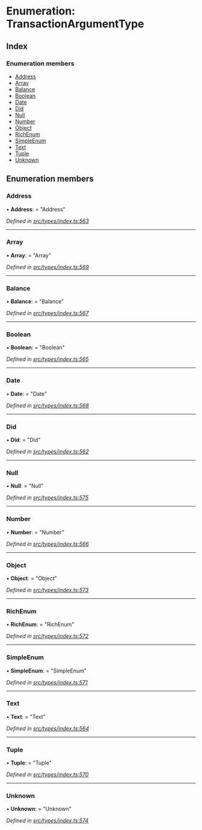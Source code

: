 # Enumeration: TransactionArgumentType

## Index

### Enumeration members

* [Address](transactionargumenttype.md#address)
* [Array](transactionargumenttype.md#array)
* [Balance](transactionargumenttype.md#balance)
* [Boolean](transactionargumenttype.md#boolean)
* [Date](transactionargumenttype.md#date)
* [Did](transactionargumenttype.md#did)
* [Null](transactionargumenttype.md#null)
* [Number](transactionargumenttype.md#number)
* [Object](transactionargumenttype.md#object)
* [RichEnum](transactionargumenttype.md#richenum)
* [SimpleEnum](transactionargumenttype.md#simpleenum)
* [Text](transactionargumenttype.md#text)
* [Tuple](transactionargumenttype.md#tuple)
* [Unknown](transactionargumenttype.md#unknown)

## Enumeration members

###  Address

• **Address**: = "Address"

*Defined in [src/types/index.ts:563](https://github.com/PolymathNetwork/polymesh-sdk/blob/c77f6a3e/src/types/index.ts#L563)*

___

###  Array

• **Array**: = "Array"

*Defined in [src/types/index.ts:569](https://github.com/PolymathNetwork/polymesh-sdk/blob/c77f6a3e/src/types/index.ts#L569)*

___

###  Balance

• **Balance**: = "Balance"

*Defined in [src/types/index.ts:567](https://github.com/PolymathNetwork/polymesh-sdk/blob/c77f6a3e/src/types/index.ts#L567)*

___

###  Boolean

• **Boolean**: = "Boolean"

*Defined in [src/types/index.ts:565](https://github.com/PolymathNetwork/polymesh-sdk/blob/c77f6a3e/src/types/index.ts#L565)*

___

###  Date

• **Date**: = "Date"

*Defined in [src/types/index.ts:568](https://github.com/PolymathNetwork/polymesh-sdk/blob/c77f6a3e/src/types/index.ts#L568)*

___

###  Did

• **Did**: = "Did"

*Defined in [src/types/index.ts:562](https://github.com/PolymathNetwork/polymesh-sdk/blob/c77f6a3e/src/types/index.ts#L562)*

___

###  Null

• **Null**: = "Null"

*Defined in [src/types/index.ts:575](https://github.com/PolymathNetwork/polymesh-sdk/blob/c77f6a3e/src/types/index.ts#L575)*

___

###  Number

• **Number**: = "Number"

*Defined in [src/types/index.ts:566](https://github.com/PolymathNetwork/polymesh-sdk/blob/c77f6a3e/src/types/index.ts#L566)*

___

###  Object

• **Object**: = "Object"

*Defined in [src/types/index.ts:573](https://github.com/PolymathNetwork/polymesh-sdk/blob/c77f6a3e/src/types/index.ts#L573)*

___

###  RichEnum

• **RichEnum**: = "RichEnum"

*Defined in [src/types/index.ts:572](https://github.com/PolymathNetwork/polymesh-sdk/blob/c77f6a3e/src/types/index.ts#L572)*

___

###  SimpleEnum

• **SimpleEnum**: = "SimpleEnum"

*Defined in [src/types/index.ts:571](https://github.com/PolymathNetwork/polymesh-sdk/blob/c77f6a3e/src/types/index.ts#L571)*

___

###  Text

• **Text**: = "Text"

*Defined in [src/types/index.ts:564](https://github.com/PolymathNetwork/polymesh-sdk/blob/c77f6a3e/src/types/index.ts#L564)*

___

###  Tuple

• **Tuple**: = "Tuple"

*Defined in [src/types/index.ts:570](https://github.com/PolymathNetwork/polymesh-sdk/blob/c77f6a3e/src/types/index.ts#L570)*

___

###  Unknown

• **Unknown**: = "Unknown"

*Defined in [src/types/index.ts:574](https://github.com/PolymathNetwork/polymesh-sdk/blob/c77f6a3e/src/types/index.ts#L574)*
